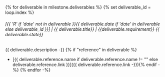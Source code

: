{% for deliverable in milestone.deliverables %}
{% set deliverable_id = loop.index %}
###### [{{ 'R' if 'date' not in deliverable  }}{{ deliverable.date if 'date' in deliverable else deliverable_id  }}] | {{ deliverable.title}} | {{deliverable.requirement}} {{ deliverable.state}}
{{ deliverable.description -}}
{% if "reference" in deliverable %}
- [{{ deliverable.reference.name if deliverable.reference.name != "" else deliverable.reference.link }}]({{ deliverable.reference.link -}}){% endif -%}
{% endfor -%}